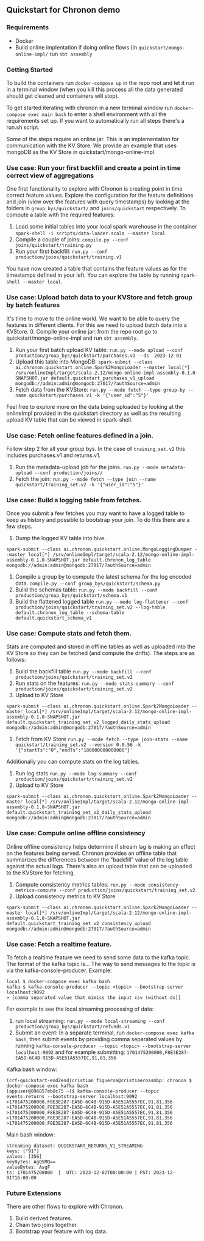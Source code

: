 ## Quickstart for Chronon demo


### Requirements

- Docker
- Build online implentation if doing online flows (in `quickstart/mongo-online-impl/` run `sbt assembly`

### Getting Started

To build the containers run `docker-compose up` in the repo root and let it run in a terminal window (when you kill this
process all the data generated should get cleaned and containers will stop).

To get started iterating with chronon in a new terminal window run `docker-compose exec main bash` to enter a shell environment with all the
requirements set up. If you want to automatically run all steps there's a run.sh script.

Some of the steps require an online jar. This is an implementation for communication with the KV Store. We provide an
example that uses mongoDB as the KV Store in quickstart/mongo-online-impl.


### Use case: Run your first backfill and create a point in time correct view of aggregations

One first functionality to explore with Chronon is creating point in time correct feature values. Explore the
configuration for the feature definitions and join (view over the features with query timestamps) by looking at the
folders in `group_bys/quickstart/` and `joins/quickstart` respectively. To compute a table with the required features:
1. Load some initial tables into your local spark warehouse in the container `spark-shell -i scripts/data-loader.scala
   --master local`
2. Compile a couple of joins: `compile.py --conf joins/quickstart/training.py`
3. Run your first backfill: `run.py --conf production/joins/quickstart/training.v1`

You have now created a table that contains the feature values as for the timestamps defined in your left.
You can explore the table by running `spark-shell --master local`.

### Use case: Upload batch data to your KVStore and fetch group by batch features

It's time to move to the online world. We want to be able to query the features in different clients. For this we need
to upload batch data into a KVStore.
0. Compile your online jar: from the repo root go to quickstart/mongo-online-impl and run `sbt assembly`.
1. Run your first batch upload KV table: `run.py --mode upload --conf production/group_bys/quickstart/purchases.v1 --ds  2023-12-01`
2. Upload this table into MongoDB: `spark-submit --class ai.chronon.quickstart.online.Spark2MongoLoader --master local[*] /srv/onlineImpl/target/scala-2.12/mongo-online-impl-assembly-0.1.0-SNAPSHOT.jar default.quickstart_purchases_v1_upload mongodb://admin:admin@mongodb:27017/?authSource=admin`
3. Fetch data from the KVStore: `run.py --mode fetch --type group-by --name quickstart/purchases.v1 -k '{"user_id":"5"}'`

Feel free to explore more on the data being uploaded by looking at the onlineImpl provided in the quickstart directory
as well as the resulting upload KV table that can be viewed in spark-shell.

### Use case: Fetch online features defined in a join.

Follow step 2 for all your group bys. In the case of `training_set.v2` this includes purchases.v1 and returns.v1.

1. Run the metadata-upload job for the joins. `run.py --mode metadata-upload --conf production/joins//`
2. Fetch the join: `run.py --mode fetch --type join --name quickstart/training_set.v2 -k '{"user_id":"5"}'`


### Use case: Build a logging table from fetches.

Once you submit a few fetches you may want to have a logged table to keep as history and possible to bootstrap your
join. To do this there are a few steps.

1. Dump the logged KV table into hive.
```
spark-submit --class ai.chronon.quickstart.online.MongoLoggingDumper --master local[*] /srv/onlineImpl/target/scala-2.12/mongo-online-impl-assembly-0.1.0-SNAPSHOT.jar default.chronon_log_table mongodb://admin:admin@mongodb:27017/?authSource=admin
```
1. Compile a group by to compute the latest schema for the log encoded data. `compile.py --conf group_bys/quickstart/schema.py`
1. Build the schemas table: `run.py --mode backfill --conf production/group_bys/quickstart/schema.v1`
1. Build the flattened logged table `run.py --mode log-flattener --conf production/joins/quickstart/training_set.v2 --log-table default.chronon_log_table --schema-table default.quickstart_schema_v1`

### Use case: Compute stats and fetch them.

Stats are computed and stored in offline tables as well as uploaded into the KV Store so they can be fetched (and
compute the drifts). The steps are as follows:
1. Build the backfill table `run.py --mode backfill --conf production/joins/quickstart/training_set.v2`
1. Run stats on the features: `run.py --mode stats-summary --conf production/joins/quickstart/training_set.v2`
1. Upload to KV Store
```
spark-submit --class ai.chronon.quickstart.online.Spark2MongoLoader --master local[*] /srv/onlineImpl/target/scala-2.12/mongo-online-impl-assembly-0.1.0-SNAPSHOT.jar default.quickstart_training_set_v2_logged_daily_stats_upload mongodb://admin:admin@mongodb:27017/?authSource=admin
```
1. Fetch from KV Store `run.py --mode fetch --type join-stats --name quickstart/training_set.v2 --version 0.0.56 -k '{"startTs":"0","endTs":"180000000000000"}'`

Additionally you can compute stats on the log tables.
1. Run log stats `run.py --mode log-summary --conf production/joins/quickstart/training_set.v2`
1. Upload to KV Store
```
spark-submit --class ai.chronon.quickstart.online.Spark2MongoLoader --master local[*] /srv/onlineImpl/target/scala-2.12/mongo-online-impl-assembly-0.1.0-SNAPSHOT.jar default.quickstart_training_set_v2_daily_stats_upload mongodb://admin:admin@mongodb:27017/?authSource=admin
```

### Use case: Compute online offline consistency

Online offline consistency helps determine if stream lag is making an effect on the features being served. Chronon
provides an offline table that summarizes the differences between the "backfill" value of the log table against the
actual logs. There's also an upload table that can be uploaded to the KVStore for fetching.
1. Compute consistency metrics tables:
`run.py --mode consistency-metrics-compute --conf production/joins/quickstart/training_set.v2`
1. Upload consistency metrics to KV Store
```
spark-submit --class ai.chronon.quickstart.online.Spark2MongoLoader --master local[*] /srv/onlineImpl/target/scala-2.12/mongo-online-impl-assembly-0.1.0-SNAPSHOT.jar default.quickstart_training_set_v2_consistency_upload mongodb://admin:admin@mongodb:27017/?authSource=admin
```

### Use case: Fetch a realtime feature.

To fetch a realtime feature we need to send some data to the kafka topic. The format of the kafka topic is...
The way to send messages to the topic is via the kafka-console-producer. Example:
```
local $ docker-compose exec kafka bash
kafka $ kafka-console-producer --topic <topic> --bootstrap-server localhost:9092
> [comma separated value that mimics the input csv (without ds)]
```

For example to see the local streaming processing of data:

1. run local streaming: `run.py --mode local-streaming --conf production/group_bys/quickstart/refunds.v1`
1. Submit an event: In a separate terminal, run `docker-compose exec kafka bash`, then submit events by providing comma
   separated values by running `kafka-console-producer --topic <topic> --bootstrap-server localhost:9092` and for
   example submitting: `1701475200000,F8E3E287-EA5D-6C4B-915D-A5E51A5557EC,91,81,356`

Kafka bash window:
```
(crf-quickstart-end2end)cristian_figueroa@cristiaeroasmbp: chronon $ docker-compose exec kafka bash
[appuser@896857eb8c75 ~]$ kafka-console-producer --topic events.returns --bootstrap-server localhost:9092
>1701475200000,F8E3E287-EA5D-6C4B-915D-A5E51A5557EC,91,81,356
>1701475200000,F8E3E287-EA5D-6C4B-915D-A5E51A5557EC,91,81,356
>1701475200000,F8E3E287-EA5D-6C4B-915D-A5E51A5557EC,91,81,356
>1701475200000,F8E3E287-EA5D-6C4B-915D-A5E51A5557EC,91,81,356
>1701475200000,F8E3E287-EA5D-6C4B-915D-A5E51A5557EC,91,81,356
```

Main bash window:
```
streaming dataset: QUICKSTART_RETURNS_V1_STREAMING
keys: ["91"]
values: [356]
keyBytes: AgQ5MQ==
valueBytes: AsgF
ts: 1701475200000  |  UTC: 2023-12-02T00:00:00 | PST: 2023-12-01T16:00:00
```

### Future Extensions

There are other flows to explore with Chronon.

1. Build derived features.
1. Chain two joins together.
1. Bootstrap your feature with log data.
